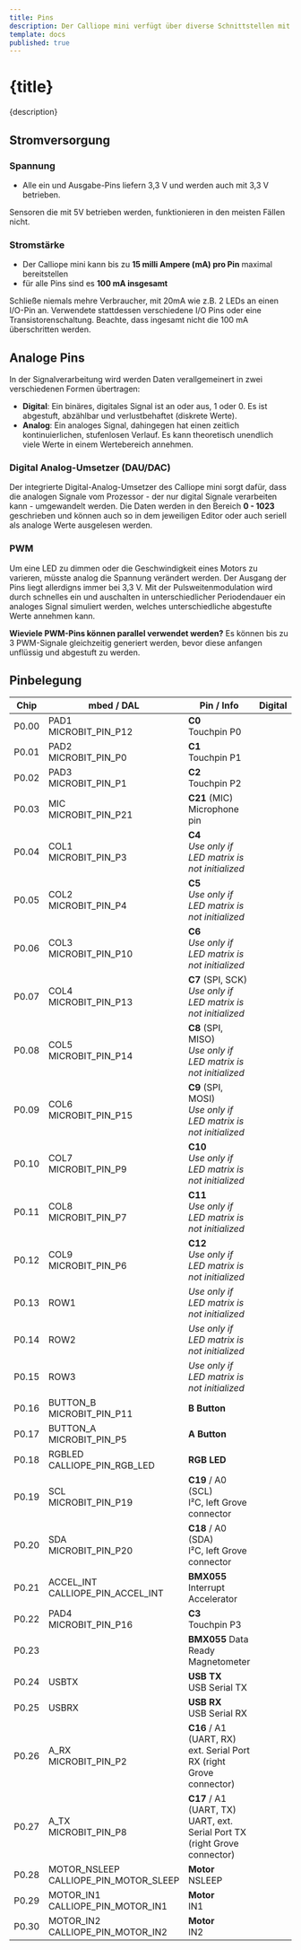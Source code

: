 ```yaml
---
title: Pins
description: Der Calliope mini verfügt über diverse Schnittstellen mit unterschiedlichen Protokollen, die programmiert werden können und womit Daten ausgetauscht werden.
template: docs
published: true
---
```


# {title} 

{description}


## Stromversorgung

### Spannung

- Alle ein und Ausgabe-Pins liefern 3,3 V und werden auch mit 3,3 V betrieben.

<Box type='info'>
Sensoren die mit 5V betrieben werden, funktionieren in den meisten Fällen nicht.
</Box>

### Stromstärke

- Der Calliope mini kann bis zu **15 milli Ampere (mA) pro Pin** maximal bereitstellen
- für alle Pins sind es **100 mA insgesamt**

<No>
Schließe niemals mehre Verbraucher, mit 20mA wie z.B. 2 LEDs an einen I/O-Pin an.
</No>

<Yes>
Verwendete stattdessen verschiedene I/O Pins oder eine Transistorenschaltung. Beachte, dass ingesamt nicht die 100 mA überschritten werden.
</Yes>




## Analoge Pins

<Box type='info'>
In der Signalverarbeitung wird werden Daten verallgemeinert in zwei verschiedenen Formen übertragen: 

- **Digital**: Ein binäres, digitales Signal ist an oder aus, 1 oder 0. Es ist abgestuft, abzählbar und verlustbehaftet (diskrete Werte).
- **Analog**: Ein analoges Signal, dahingegen hat einen zeitlich kontinuierlichen, stufenlosen Verlauf. Es kann theoretisch unendlich viele Werte in einem Wertebereich annehmen.

</Box>

### Digital Analog-Umsetzer (DAU/DAC)
Der integrierte Digital-Analog-Umsetzer des Calliope mini sorgt dafür, dass die analogen Signale vom Prozessor - der nur digital Signale verarbeiten kann - umgewandelt werden. Die Daten werden in den Bereich **0 - 1023** geschrieben und können auch so in dem jeweiligen Editor oder auch seriell als analoge Werte ausgelesen werden.

### PWM

Um eine LED zu dimmen oder die Geschwindigkeit eines Motors zu varieren, müsste analog die Spannung verändert werden. Der Ausgang der Pins liegt allerdigns immer bei 3,3 V. Mit der Pulsweitenmodulation wird durch schnelles ein und auschalten in unterschiedlicher Periodendauer ein analoges Signal simuliert werden, welches unterschiedliche abgestufte Werte annehmen kann. 

**Wieviele PWM-Pins können parallel verwendet werden?** 
Es können bis zu 3 PWM-Signale gleichzeitig generiert werden, bevor diese anfangen unflüssig und abgestuft zu werden. 


## Pinbelegung

| Chip         | mbed / DAL                       | Pin / Info                                                                            | Digital        | Analog            |
| ------------ | --------------------------------------------- | ------------------------------------------------------------------------ | -------------- | ----------------- |
| P0.00        | PAD1          <br>MICROBIT\_PIN\_P12          | **C0**      <br>Touchpin P0                                                  | <Yes />        | <No />            |
| P0.01        | PAD2          <br>MICROBIT\_PIN\_P0           | **C1**      <br>Touchpin P1                                                  | <Yes />        | <Yes />           |
| P0.02        | PAD3          <br>MICROBIT\_PIN\_P1           | **C2**      <br>Touchpin P2                                                  | <Yes />        | <Yes />           |
| P0.03        | MIC           <br>MICROBIT\_PIN\_P21          | **C21** (MIC)     <br>Microphone pin                                         | <No />         | <Yes />           |
| P0.04        | COL1          <br>MICROBIT\_PIN\_P3           | **C4**      <br>*Use only if LED matrix is not initialized*                    | <Yes />        | <Yes />           |
| P0.05        | COL2          <br>MICROBIT\_PIN\_P4           | **C5**      <br>*Use only if LED matrix is not initialized*                    | <Yes />        | <Yes />           |
| P0.06        | COL3          <br>MICROBIT\_PIN\_P10          | **C6**      <br>*Use only if LED matrix is not initialized*                    | <Yes />        | <Yes />           |
| P0.07        | COL4          <br>MICROBIT\_PIN\_P13          | **C7** (SPI, SCK)      <br>*Use only if LED matrix is not initialized*         | <Yes />        | <No />            |
| P0.08        | COL5          <br>MICROBIT\_PIN\_P14          | **C8** (SPI, MISO)     <br>*Use only if LED matrix is not initialized*         | <Yes />        | <No />            |
| P0.09        | COL6          <br>MICROBIT\_PIN\_P15          | **C9** (SPI, MOSI)     <br>*Use only if LED matrix is not initialized*         | <Yes />        | <No />            |
| P0.10        | COL7          <br>MICROBIT\_PIN\_P9           | **C10**     <br>*Use only if LED matrix is not initialized*                    | <Yes />        | <No />            |
| P0.11        | COL8          <br>MICROBIT\_PIN\_P7           | **C11**     <br>*Use only if LED matrix is not initialized*                    | <Yes />        | <No />            |
| P0.12        | COL9          <br>MICROBIT\_PIN\_P6           | **C12**     <br>*Use only if LED matrix is not initialized*                    | <Yes />        | <No />            |
| P0.13        | ROW1          <br>                            |         *Use only if LED matrix is not initialized*                        | <No />         | <No />            |
| P0.14        | ROW2          <br>                            |         *Use only if LED matrix is not initialized*                        | <No />         | <No />            |
| P0.15        | ROW3          <br>                            |         *Use only if LED matrix is not initialized*                        | <No />         | <No />            |
| P0.16        | BUTTON\_B     <br>MICROBIT\_PIN\_P11          |         **B Button**                                                         | <No />         | <No />            |
| P0.17        | BUTTON\_A     <br>MICROBIT\_PIN\_P5           |         **A Button**                                                         | <No />         | <No />            |
| P0.18        | RGBLED        <br>CALLIOPE\_PIN\_RGB\_LED     |         **RGB LED**                                                 | <No />         | <No />            |
| P0.19        | SCL           <br>MICROBIT\_PIN\_P19          | **C19** / A0 (SCL)<br>I²C, left Grove connector                              | <Yes />        | <No />            |
| P0.20        | SDA           <br>MICROBIT\_PIN\_P20          | **C18** / A0 (SDA)<br>I²C, left Grove connector                              | <Yes />        | <No />            |
| P0.21        | ACCEL\_INT    <br>CALLIOPE\_PIN\_ACCEL\_INT   |         **BMX055** Interrupt<br>Accelerator                                | <No />         | <No />            |
| P0.22        | PAD4          <br>MICROBIT\_PIN\_P16          | **C3**      <br>Touchpin P3                                                  | <Yes />        | <No />            |
| P0.23        |               <br>                            |         **BMX055** Data Ready<br>Magnetometer                                | <No />         | <No />            |
| P0.24        | USBTX         <br>                            | **USB TX**            <br>USB Serial TX                                      | <No />         | <No />            |
| P0.25        | USBRX         <br>                            | **USB RX**            <br>USB Serial RX                                      | <No />         | <No />            |
| P0.26        | A\_RX         <br>MICROBIT\_PIN\_P2           | **C16** / A1 (UART, RX)<br>ext. Serial Port RX (right Grove connector)       | <Yes />        | <Yes />           |
| P0.27        | A\_TX         <br>MICROBIT\_PIN\_P8           | **C17** / A1 (UART, TX)<br>UART, ext. Serial Port TX (right Grove connector) | <Yes />        | <Yes />           |
| P0.28        | MOTOR\_NSLEEP <br>CALLIOPE\_PIN\_MOTOR\_SLEEP |         **Motor** <br>NSLEEP                                            | <No />         |                  |
| P0.29        | MOTOR\_IN1    <br>CALLIOPE\_PIN\_MOTOR\_IN1   |         **Motor** <br>IN1                                              | <No />         | <No />            |
| P0.30        | MOTOR\_IN2    <br>CALLIOPE\_PIN\_MOTOR\_IN2   |         **Motor** <br>IN2                                              | <No />         | <No />            |

